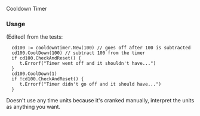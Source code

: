 Cooldown Timer

### Usage
(Edited) from the tests:
``` golang
  cd100 := cooldowntimer.New(100) // goes off after 100 is subtracted
  cd100.CoolDown(100) // subtract 100 from the timer
  if cd100.CheckAndReset() {
     t.Errorf("Timer went off and it shouldn't have...")
  }
  cd100.CoolDown(1)
  if !cd100.CheckAndReset() {
     t.Errorf("Timer didn't go off and it should have...")
  }
```

Doesn't use any time units because it's cranked manually, interpret the units as anything you want.
